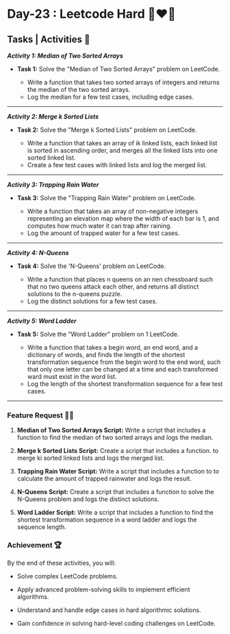 # Day-23 : Leetcode Hard 🍵❤️‍🔥

## Tasks | Activities 🌟

_**Activity 1: Median of Two Sorted Arrays**_

- **Task 1:** Solve the "Median of Two Sorted Arrays" problem on LeetCode.

  - Write a function that takes two sorted arrays of integers and returns the median of the two sorted arrays.
  - Log the median for a few test cases, including edge cases.

<hr/>

_**Activity 2: Merge k Sorted Lists**_

- **Task 2:** Solve the "Merge k Sorted Lists" problem on LeetCode.

  - Write a function that takes an array of ik linked lists, each linked list is sorted in ascending order, and merges all the linked lists into one sorted linked list.
  - Create a few test cases with linked lists and log the merged list.

<hr/>

_**Activity 3: Trapping Rain Water**_

- **Task 3:** Solve the "Trapping Rain Water" problem on LeetCode.

  - Write a function that takes an array of non-negative integers representing an elevation map where the width of each bar is 1, and computes how much water it can trap after raining.
  - Log the amount of trapped water for a few test cases.

<hr/>

_**Activity 4: N-Queens**_

- **Task 4:** Solve the 'N-Queens' problem on LeetCode.

  - Write a function that places n queens on an nen chessboard such that no two queens attack each other, and returns all distinct solutions to the n-queens puzzle.
  - Log the distinct solutions for a few test cases.

<hr/>

_**Activity 5: Word Ladder**_

- **Task 5:** Solve the "Word Ladder" problem on 1 LeetCode.

  - Write a function that takes a begin word, an end word, and a dictionary of words, and finds the length of the shortest transformation sequence from the begin word to the end word, such that only one letter can be changed at a time and each transformed ward must exist in the word list.
  - Log the length of the shortest transformation sequence for a few test cases.

<hr/>

### Feature Request 🙇‍♂️

1. **Median of Two Sorted Arrays Script:** Write a script that includes a function to find the median of two sorted arrays and logs the median.

2. **Merge k Sorted Lists Script:** Create a script that includes a function. to merge ki sorted linked lists and logs the merged list.

3. **Trapping Rain Water Script:** Write a script that includes a function to to calculate the amount of trapped rainwater and logs the result.

4. **N-Queens Script:** Create a script that includes a function to solve the N-Queens problem and logs the distinct solutions.

5. **Word Ladder Script:** Write a script that includes a function to find the shortest transformation sequence in a word ladder and logs the sequence length.

### Achievement 🏆

By the end of these activities, you will:

- Solve complex LeetCode problems.

- Apply advanced problem-solving skills to implement efficient algorithms.

- Understand and handle edge cases in hard algorithmic solutions.

- Gain confidence in solving hard-level coding challenges on LeetCode.

